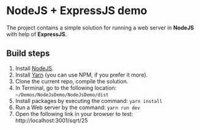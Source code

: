 # NodeJS + ExpressJS demo

The project contains a simple solution for running a web server in **NodeJS** with help of **ExpressJS**.

## Build steps
1. Install [NodeJS](https://nodejs.org/).
2. Install [Yarn](https://yarnpkg.com/) (you can use NPM, if you prefer it more).
3. Clone the current repo, compile the solution.
4. In Terminal, go to the following location: `~/Demos/NodeJsDemo/NodeJsDemo/dist`
5. Install packages by executing the command: `yarn install`
6. Run a Web server by the command: `yarn run dev`
7. Open the following link in your browser to test: http://localhost:3001/sqrt/25
